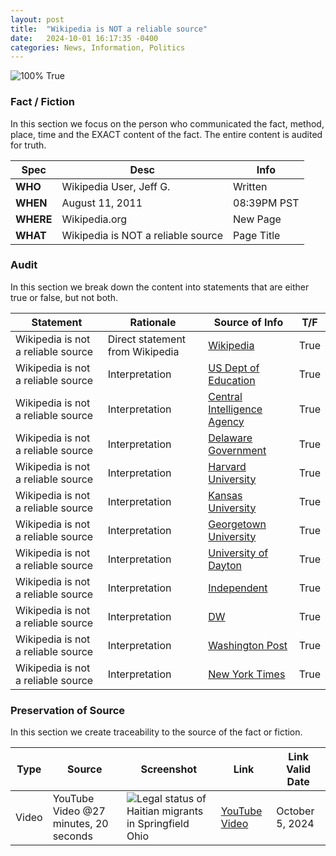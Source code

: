 ```yaml
---
layout: post
title:  "Wikipedia is NOT a reliable source"
date:   2024-10-01 16:17:35 -0400
categories: News, Information, Politics
---
```


![100% True](/assets/images/100.jpg)

### Fact / Fiction

In this section we focus on the person who communicated the fact, method, place, time and the EXACT content of the fact. The entire content is audited for truth.

| Spec | Desc | Info |
| ----------- | ----------- | ----------- |
| **WHO** | Wikipedia User, Jeff G. | Written |
| **WHEN** | August 11, 2011 |  08:39PM PST |
| **WHERE** | Wikipedia.org | New Page |
| **WHAT** | Wikipedia is NOT a reliable source | Page Title |

### Audit

In this section we break down the content into statements that are either true or false, but not both.

| Statement | Rationale | Source of Info | T/F |
| ----------- | ----------- | ----------- | ----------- |
| Wikipedia is not a reliable source | Direct statement from Wikipedia | [Wikipedia](https://en.wikipedia.org/wiki/Wikipedia:Wikipedia_is_not_a_reliable_source) | True |
| Wikipedia is not a reliable source | Interpretation | [US Dept of Education](https://files.eric.ed.gov/fulltext/ED522722.pdf) | True |
| Wikipedia is not a reliable source | Interpretation | [Central Intelligence Agency](https://www.cia.gov/resources/csi/static/complex-adaptive-intel-community.pdf) | True |
| Wikipedia is not a reliable source | Interpretation | [Delaware Government](https://libraries.blogs.delaware.gov/2013/05/05/is-wikipedia-a-reliable-source/)  | True |
| Wikipedia is not a reliable source | Interpretation | [Harvard University](https://usingsources.fas.harvard.edu/what’s-wrong-wikipedia) | True |
| Wikipedia is not a reliable source | Interpretation | [Kansas University](https://opentext.ku.edu/) | True |
| Wikipedia is not a reliable source | Interpretation | [Georgetown University](https://library.georgetown.edu/evaluating-internet-resources) | True |
| Wikipedia is not a reliable source | Interpretation | [University of Dayton](https://udayton.edu/magazine/2023/03/wikipedia.php) | True |
| Wikipedia is not a reliable source | Interpretation | [Independent](https://www.independent.co.uk/news/long_reads/wikipedia-explained-what-is-it-trustworthy-how-work-wikimedia-2030-a8213446.html) | True |
| Wikipedia is not a reliable source | Interpretation | [DW](https://www.dw.com/en/fact-check-as-wikipedia-turns-20-how-credible-is-it/a-56228222) | True |
| Wikipedia is not a reliable source | Interpretation | [Washington Post](https://www.washingtonpost.com/politics/2021/02/24/wikipedias-political-science-coverage-is-biased-i-tried-fix-it/) | True |
| Wikipedia is not a reliable source | Interpretation | [New York Times](https://www.nytimes.com/2015/06/23/business/media/a-pr-firm-alters-the-wiki-reality-of-its-star-clients.html?searchResultPosition=30) | True |



### Preservation of Source

In this section we create traceability to the source of the fact or fiction.

| Type | Source | Screenshot | Link | Link Valid Date |
| ----------- | ----------- | ----------- | ----------- | ----------- |
| Video | YouTube Video @27 minutes, 20 seconds | ![Legal status of Haitian migrants in Springfield Ohio](/posts/images/Legal-status-of-Haitian-migrants-in-Springfield-Ohio.jpg) |  [YouTube Video](https://www.youtube.com/live/VAGZGQg31hs&t=1640) | October 5, 2024 |
